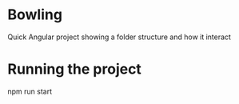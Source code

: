 # Bowling
Quick Angular project showing a folder structure and how it interact

# Running the project

npm run start